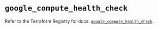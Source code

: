 # `google_compute_health_check`

Refer to the Terraform Registry for docs: [`google_compute_health_check`](https://registry.terraform.io/providers/hashicorp/google/5.27.0/docs/resources/compute_health_check).
